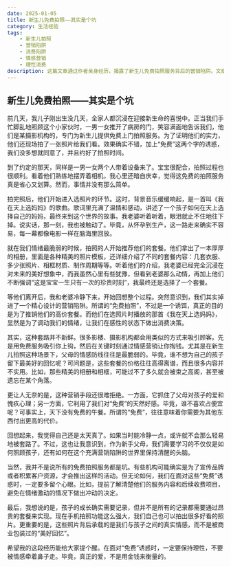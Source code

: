 ```yaml
---
date: 2025-01-05
title: 新生儿免费拍照——其实是个坑
category: 生活经验
tags:
    - 新生儿拍照
    - 营销陷阱
    - 消费陷阱
    - 情感营销
    - 理性消费
description: 这篇文章通过作者亲身经历，揭露了新生儿免费拍照服务背后的营销陷阱。文章提醒读者在面对“免费”诱惑时保持理性，避免被情感营销牵着鼻子走。
---
```


## 新生儿免费拍照——其实是个坑

前几天，我儿子刚出生没几天，全家人都沉浸在迎接新生命的喜悦中。正当我们手忙脚乱地照顾这个小家伙时，一男一女推开了病房的门，笑容满面地告诉我们，他们是某摄影机构的，专门为新生儿提供免费上门拍照服务。为了证明他们的实力，他们还现场拍了一张照片给我们看。效果确实不错，加上“免费”这两个字的诱惑，我们没多想就同意了，并且约好了拍照时间。

到了约定的那天，同样是一男一女两个人带着设备来了。宝宝很配合，拍照过程也很顺利。看着他们熟练地摆弄着相机，我心里还暗自庆幸，觉得这免费的拍照服务真是省心又划算。然而，事情并没有那么简单。

拍完照后，他们开始进入选照片的环节。这时，背景音乐缓缓响起，是一首叫《我在天上选妈妈》的歌曲。歌词里充满了温情和感动，讲述了一个孩子如何在天上选择自己的妈妈，最终来到这个世界的故事。我老婆听着听着，眼泪就止不住地往下掉。说实话，那一刻，我也被触动了。毕竟，从怀孕到生产，这一路走来确实不容易，每一幕都像电影一样在脑海里回放。

就在我们情绪最脆弱的时候，拍照的人开始推荐他们的套餐。他们拿出了一本厚厚的相册，里面是各种精美的照片模板，还详细介绍了不同的套餐内容：几套衣服、多少张照片、相框材质、制作周期等等。听着他们的介绍，我老婆已经完全沉浸在对未来的美好想象中，而我虽然心里有些犹豫，但看到老婆那么动情，再加上他们不断强调“这是宝宝一生只有一次的珍贵时刻”，我最终还是选择了一个套餐。

等他们离开后，我和老婆冷静下来，开始回想整个过程。突然意识到，我们其实掉进了一个精心设计的营销陷阱。所谓的“免费拍照”，不过是一个诱饵，真正的目的是为了推销他们的高价套餐。而他们在选照片时播放的那首《我在天上选妈妈》，显然是为了调动我们的情绪，让我们在感性的状态下做出消费决策。

其实，这种套路并不新鲜。很多影楼、摄影机构都会用类似的方式来吸引顾客。先是用免费服务吸引你上钩，然后在关键时刻通过情感营销让你掏钱。尤其是在新生儿拍照这种场景下，父母的情感防线往往是最脆弱的。毕竟，谁不想为自己的孩子留下最美好的回忆呢？可问题是，这些套餐的价格往往高得离谱，而且很多内容并不实用。比如，那些精美的相册和相框，可能过不了多久就会被束之高阁，甚至被遗忘在某个角落。

更让人无奈的是，这种营销手段还很难拒绝。一方面，它抓住了父母对孩子的爱和愧疚心理；另一方面，它利用了我们对“免费”的天然好感。毕竟，谁不喜欢占便宜呢？可事实上，天下没有免费的午餐。所谓的“免费”，往往意味着你需要为其他东西付出更高的代价。

回想起来，我觉得自己还是太天真了。如果当时能冷静一点，或许就不会那么轻易地被套路了。不过，这也让我意识到，作为新手父母，我们需要学习的不仅仅是如何照顾孩子，还有如何在这个充满营销陷阱的世界里保持清醒的头脑。

当然，我并不是说所有的免费拍照服务都是坑。有些机构可能确实是为了宣传品牌或者积累客户资源，才会推出这样的活动。但无论如何，我们在面对这些“免费”诱惑时，一定要多留个心眼。比如，提前了解清楚他们的服务内容和后续收费项目，避免在情绪激动的情况下做出冲动的决定。

最后，我想说的是，孩子的成长确实需要记录，但并不是所有的记录都需要通过昂贵的套餐来实现。现在手机拍照功能这么强大，我们自己也可以拍出很多好看的照片。更重要的是，这些照片背后承载的是我们与孩子之间的真实情感，而不是被商业包装过的“美好回忆”。

希望我的这段经历能给大家提个醒。在面对“免费”诱惑时，一定要保持理性，不要被情感牵着鼻子走。毕竟，真正的爱，不是用金钱来衡量的。
